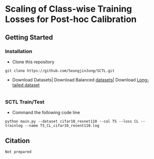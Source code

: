# Scaling of Class-wise Training Losses for Post-hoc Calibration
## Getting Started
### Installation
- Clone this repository
```
git clone https://github.com/SeungjinJung/SCTL.git
```
- Download Datasets|
Download Balanced [datasets](https://github.com/markus93/NN_calibration)|
Download [Long-tailed dataset](https://drive.google.com/drive/folders/1KfDriNxfnuqnmsj_zwpK3j7y6Lav7XBL?usp=share_link)
```

```
### SCTL Train/Test
- Command the following code line 
```
python main.py --dataset cifar10_resnet110 --cal TS --loss CL --trainlog --name TS_CL_cifar10_resent110.log
```
## Citation
```
Not prepared
```
